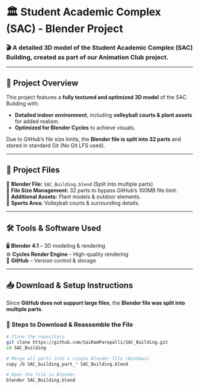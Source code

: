 # 🏛️ Student Academic Complex (SAC) - Blender Project  

### 🎬 A **detailed 3D model** of the **Student Academic Complex (SAC) Building**, created as part of our **Animation Club project**.  

---

## 📌 Project Overview  
This project features a **fully textured and optimized 3D model** of the SAC Building with:  
- **Detailed indoor environment**, including **volleyball courts & plant assets** for added realism.  
- **Optimized for Blender Cycles** to achieve visuals.  

Due to GitHub’s file size limits, the **Blender file is split into 32 parts** and stored in standard Git (No Git LFS used).  

---

## 📂 Project Files  
📁 **Blender File:** `SAC_Building.blend` (Split into multiple parts)  
📏 **File Size Management:** 32 parts to bypass GitHub’s 100MB file limit.  
🌳 **Additional Assets:** Plant models & outdoor elements.  
🏐 **Sports Area:** Volleyball courts & surrounding details.  

---

## 🛠️ Tools & Software Used  
🖥️ **Blender 4.1** – 3D modeling & rendering  
⚙️ **Cycles Render Engine** – High-quality rendering  
🔗 **GitHub** – Version control & storage  

---

## 📥 Download & Setup Instructions  

Since **GitHub does not support large files**, the **Blender file was split into multiple parts**.  

### 📌 Steps to Download & Reassemble the File  
```sh
# Clone the repository  
git clone https://github.com/SaiRamParepalli/SAC_Building.git  
cd SAC_Building  

# Merge all parts into a single Blender file (Windows)  
copy /b SAC_building_part_* SAC_Building.blend  

# Open the file in Blender  
blender SAC_Building.blend  
